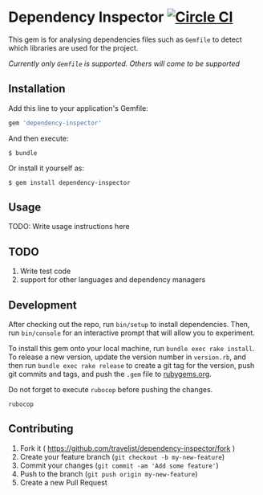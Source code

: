 # Dependency Inspector [![Circle CI](https://circleci.com/gh/travelist/dependency-inspector.svg?style=shield&circle-token=a5c5179f69fddb1a3eeae0a33aad56de84be3701)](https://circleci.com/gh/travelist/dependency-inspector)

This gem is for analysing dependencies files such as `Gemfile` to detect which libraries are used for the project.

*Currently only `Gemfile` is supported. Others will come to be supported*

## Installation

Add this line to your application's Gemfile:

```ruby
gem 'dependency-inspector'
```

And then execute:

    $ bundle

Or install it yourself as:

    $ gem install dependency-inspector

## Usage

TODO: Write usage instructions here

## TODO

1. Write test code
2. support for other languages and dependency managers

## Development

After checking out the repo, run `bin/setup` to install dependencies. Then, run `bin/console` for an interactive prompt that will allow you to experiment.

To install this gem onto your local machine, run `bundle exec rake install`. To release a new version, update the version number in `version.rb`, and then run `bundle exec rake release` to create a git tag for the version, push git commits and tags, and push the `.gem` file to [rubygems.org](https://rubygems.org).

Do not forget to execute `rubocop` before pushing the changes.

```shell
rubocop
```

## Contributing

1. Fork it ( https://github.com/travelist/dependency-inspector/fork )
2. Create your feature branch (`git checkout -b my-new-feature`)
3. Commit your changes (`git commit -am 'Add some feature'`)
4. Push to the branch (`git push origin my-new-feature`)
5. Create a new Pull Request
